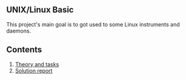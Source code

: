 ## UNIX/Linux Basic

This project's main goal is to got used to some Linux instruments and daemons.

## Contents
1. [Theory and tasks](/Linux_net/theory/tasks.md)
2. [Solution report](/Linux_net/solution/REPORT.md)